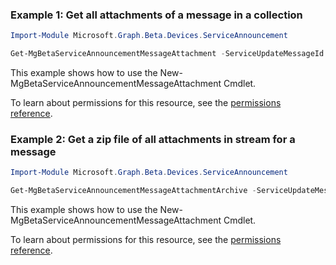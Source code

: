 ### Example 1: Get all attachments of a message in a collection

```powershell
Import-Module Microsoft.Graph.Beta.Devices.ServiceAnnouncement

Get-MgBetaServiceAnnouncementMessageAttachment -ServiceUpdateMessageId $serviceUpdateMessageId
```
This example shows how to use the New-MgBetaServiceAnnouncementMessageAttachment Cmdlet.

To learn about permissions for this resource, see the [permissions reference](/graph/permissions-reference).

### Example 2: Get a zip file of all attachments in stream for a message

```powershell
Import-Module Microsoft.Graph.Beta.Devices.ServiceAnnouncement

Get-MgBetaServiceAnnouncementMessageAttachmentArchive -ServiceUpdateMessageId $serviceUpdateMessageId
```
This example shows how to use the New-MgBetaServiceAnnouncementMessageAttachment Cmdlet.

To learn about permissions for this resource, see the [permissions reference](/graph/permissions-reference).

